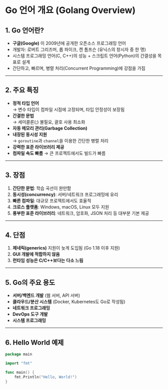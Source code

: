 # Go 언어 개요 (Golang Overview)

## 1. Go 언어란?
- **구글(Google)** 이 2009년에 공개한 오픈소스 프로그래밍 언어
- 개발자: 로버트 그리즈머, 롭 파이크, 켄 톰프슨 (유닉스의 창시자 중 한 명)
- 시스템 프로그래밍 언어(C, C++)의 성능 + 스크립트 언어(Python)의 간결성을 목표로 설계
- 간단하고, 빠르며, 병렬 처리(Concurrent Programming)에 강점을 가짐

---

## 2. 주요 특징
- **정적 타입 언어**  
  → 변수 타입이 컴파일 시점에 고정되며, 타입 안정성이 보장됨
- **간결한 문법**  
  → 세미콜론(;) 불필요, 괄호 사용 최소화
- **자동 메모리 관리(Garbage Collection)**
- **내장된 동시성 지원**  
  → `goroutine`과 `channel`을 이용한 간단한 병렬 처리
- **강력한 표준 라이브러리 제공**
- **컴파일 속도 빠름** → 큰 프로젝트에서도 빌드가 빠름

---

## 3. 장점
1. **간단한 문법**: 학습 곡선이 완만함
2. **동시성(concurrency)**: 서버/네트워크 프로그래밍에 유리
3. **빠른 컴파일**: 대규모 프로젝트에서도 효율적
4. **크로스 플랫폼**: Windows, macOS, Linux 모두 지원
5. **풍부한 표준 라이브러리**: 네트워크, 암호화, JSON 처리 등 대부분 기본 제공

---

## 4. 단점
1. **제네릭(generics)** 지원이 늦게 도입됨 (Go 1.18 이후 지원)
2. **GUI 개발에 적합하지 않음**
3. **런타임 성능은 C/C++보다는 다소 느림**

---

## 5. Go의 주요 용도
- **서버/백엔드 개발** (웹 서버, API 서버)
- **클라우드/분산 시스템** (Docker, Kubernetes도 Go로 작성됨)
- **네트워크 프로그래밍**
- **DevOps 도구 개발**
- **시스템 프로그래밍**

---

## 6. Hello World 예제
```go
package main

import "fmt"

func main() {
    fmt.Println("Hello, World!")
}
